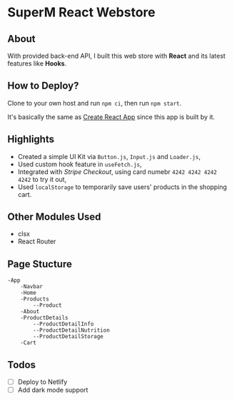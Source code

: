 # SuperM React Webstore

## About
With provided back-end API, I built this web store with **React** and its latest features like **Hooks**.

## How to Deploy?
Clone to your own host and run `npm ci`, then run `npm start`. 

It's basically the same as [Create React App](https://create-react-app.dev/docs/deployment/) since this app is built by it.

## Highlights
- Created a simple UI Kit via `Button.js`, `Input.js` and `Loader.js`,
- Used custom hook feature in `useFetch.js`,
- Integrated with *Stripe Checkout*, using card numebr `4242 4242 4242 4242` to try it out, 
- Used `localStorage` to temporarily save users' products in the shopping cart.

## Other Modules Used
- clsx
- React Router

## Page Stucture
```plain
-App
    -Navbar
    -Home
    -Products
        --Product
    -About
    -ProductDetails
        --ProductDetailInfo
        --ProductDetailNutrition
        --ProductDetailStorage
    -Cart
```

## Todos
- [ ] Deploy to Netlify
- [ ] Add dark mode support
